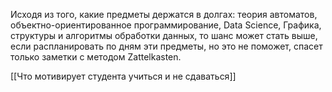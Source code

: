 Исходя из того, какие предметы держатся в долгах: теория автоматов, объектно-ориентированное программирование, Data Science, Графика, структуры и алгоритмы обработки данных, то шанс может стать выше, если распланировать по дням эти предметы, но это не поможет, спасет только заметки с методом Zattelkasten.

[[Что мотивирует студента учиться и не сдаваться]]